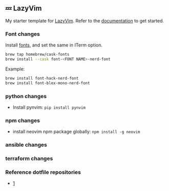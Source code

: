 ## 💤 LazyVim

My starter template for [LazyVim](https://github.com/LazyVim/LazyVim). Refer to the [documentation](https://lazyvim.github.io/installation) to get started.

### Font changes

Install [fonts](https://www.nerdfonts.com/#home), and set the same in ITerm option.

```zsh
brew tap homebrew/cask-fonts
brew install --cask font-<FONT NAME>-nerd-font
```

Example:

```zsh
brew install font-hack-nerd-font
brew install font-blex-mono-nerd-font
```

### python changes

- Install pynvim: `pip install pynvim`

### npm changes

- install neovim npm package globally: `npm install -g neovim`

### ansible changes

### terraform changes

### Reference dotfile repositories

- [1](https://github.com/omerxx/dotfiles)
